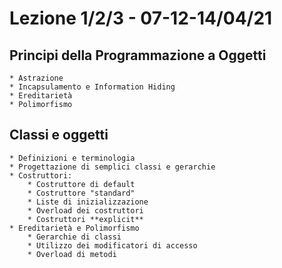 # Lezione 1/2/3 - 07-12-14/04/21
## Principi della Programmazione a Oggetti
	* Astrazione
	* Incapsulamento e Information Hiding
	* Ereditarietà
	* Polimorfismo
## Classi e oggetti
	* Definizioni e terminologia
	* Progettazione di semplici classi e gerarchie
	* Costruttori:
		* Costruttore di default
		* Costruttore "standard"
		* Liste di inizializzazione
		* Overload dei costruttori
		* Costruttori **explicit**
	* Ereditarietà e Polimorfismo
		* Gerarchie di classi
		* Utilizzo dei modificatori di accesso
		* Overload di metodi
